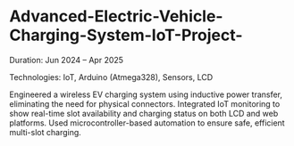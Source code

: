 # Advanced-Electric-Vehicle-Charging-System-IoT-Project-
Duration: Jun 2024 – Apr 2025

Technologies: IoT, Arduino (Atmega328), Sensors, LCD

Engineered a wireless EV charging system using inductive power transfer, eliminating the need for physical connectors. Integrated IoT monitoring to show real-time slot availability and charging status on both LCD and web platforms. Used microcontroller-based automation to ensure safe, efficient multi-slot charging.
